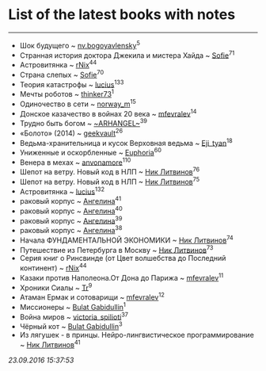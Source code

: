 # List of the latest books with notes
---

* Шок будущего ~ [nv.bogoyavlensky](users/219/2193824-vkontakte)<sup>5</sup>
* Странная история доктора Джекила и мистера Хайда ~ [Sofie](users/485/48568611-vkontakte)<sup>71</sup>
* Астровитянка ~ [rNix](users/115/115622071-twitter)<sup>44</sup>
* Страна слепых ~ [Sofie](users/485/48568611-vkontakte)<sup>70</sup>
* Теория катастрофы ~ [lucius](users/838/83820536-yandex)<sup>133</sup>
* Мечты роботов ~ [thinker73](users/366/366497970-yandex)<sup>1</sup>
* Одиночество в сети ~ [norway_m](users/834/8345201-vkontakte)<sup>15</sup>
* Донское казачество в войнах 20 века ~ [mfevralev](users/140/140966150-vkontakte)<sup>14</sup>
* Трудно быть богом ~ [~ARHANGEL~](users/642/64251996-vkontakte)<sup>39</sup>
* «Болото» (2014) ~ [geekvault](users/100/100000058705406-facebook)<sup>26</sup>
* Ведьма-хранительница и кусок Верховная ведьма ~ [Eji_tyan](users/235/2352103981-twitter)<sup>18</sup>
* Униженные и оскорбленные ~ [Euphoria](users/106/106304994652616315178-google)<sup>60</sup>
* Венера в мехах ~ [anvonamore](users/595/5957175-vkontakte)<sup>110</sup>
* Шепот на ветру. Новый код в НЛП ~ [Ник Литвинов](users/lec/leczQ3Eya3-linkedin)<sup>76</sup>
* Шепот на ветру. Новый код в НЛП ~ [Ник Литвинов](users/lec/leczQ3Eya3-linkedin)<sup>75</sup>
* Астровитянка ~ [lucius](users/838/83820536-yandex)<sup>132</sup>
* раковый корпус ~ [Ангелина](users/837/83788782-vkontakte)<sup>41</sup>
* раковый корпус ~ [Ангелина](users/837/83788782-vkontakte)<sup>40</sup>
* раковый корпус ~ [Ангелина](users/837/83788782-vkontakte)<sup>39</sup>
* раковый корпус ~ [Ангелина](users/837/83788782-vkontakte)<sup>38</sup>
* Начала ФУНДАМЕНТАЛЬНОЙ ЭКОНОМИКИ ~ [Ник Литвинов](users/lec/leczQ3Eya3-linkedin)<sup>74</sup>
* Путешествие из Петербурга в Москву ~ [Ник Литвинов](users/lec/leczQ3Eya3-linkedin)<sup>73</sup>
* Серия книг о Ринсвинде (от Цвет волшебства до Последний континент) ~ [rNix](users/115/115622071-twitter)<sup>44</sup>
* Казаки против Наполеона.От Дона до Парижа ~ [mfevralev](users/140/140966150-vkontakte)<sup>11</sup>
* Хроники Сиалы ~ [Tr](users/122/12282474-vkontakte)<sup>9</sup>
* Атаман Ермак и сотоварищи ~ [mfevralev](users/140/140966150-vkontakte)<sup>12</sup>
* Миссионеры ~ [Bulat Gabidullin](users/150/1503854-vkontakte)<sup>1</sup>
* Война миров ~ [victoria_spilioti](users/219/219259003-vkontakte)<sup>37</sup>
* Чёрный кот ~ [Bulat Gabidullin](users/150/1503854-vkontakte)<sup>3</sup>
* Из лягушек - в принцы. Нейро-лингвистическое программирование ~ [Ник Литвинов](users/lec/leczQ3Eya3-linkedin)<sup>41</sup>


_23.09.2016 15:37:53_
